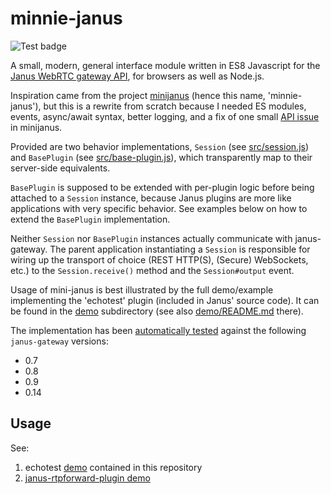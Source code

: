 # minnie-janus

![Test badge](https://github.com/michaelfranzl/minnie-janus/workflows/Test/badge.svg?branch=master)

A small, modern, general interface module written in ES8 Javascript for the [Janus WebRTC gateway
API](https://janus.conf.meetecho.com/docs/rest.html), for browsers as well as Node.js.

Inspiration came from the project [minijanus](https://github.com/mozilla/minijanus.js) (hence this
name, 'minnie-janus'), but this is a rewrite from scratch because I needed ES modules, events,
async/await syntax, better logging, and a fix of one small
[API issue](https://github.com/mozilla/minijanus.js/issues/3) in minijanus.

Provided are two behavior implementations, `Session` (see [src/session.js](src/session.js)) and
`BasePlugin` (see [src/base-plugin.js](src/base-plugin.js)), which transparently map to their
server-side equivalents.

`BasePlugin` is supposed to be extended with per-plugin logic before being attached to a `Session`
instance, because Janus plugins are more like applications with very specific behavior. See
examples below on how to extend the `BasePlugin` implementation.

Neither `Session` nor `BasePlugin` instances actually communicate with janus-gateway. The parent
application instantiating a `Session` is responsible for wiring up the transport of choice (REST
HTTP(S), (Secure) WebSockets, etc.) to the `Session.receive()` method and the `Session#output`
event.

Usage of mini-janus is best illustrated by the full demo/example implementing the 'echotest' plugin
(included in Janus' source code). It can be found in the [demo](demo) subdirectory (see also
[demo/README.md](demo/README.md) there).

The implementation has been [automatically tested](test) against the following `janus-gateway` versions:

* 0.7
* 0.8
* 0.9
* 0.14


## Usage

See:

1. echotest [demo](demo) contained in this repository
2. [janus-rtpforward-plugin demo](https://github.com/michaelfranzl/janus-rtpforward-plugin/tree/master/demo)
